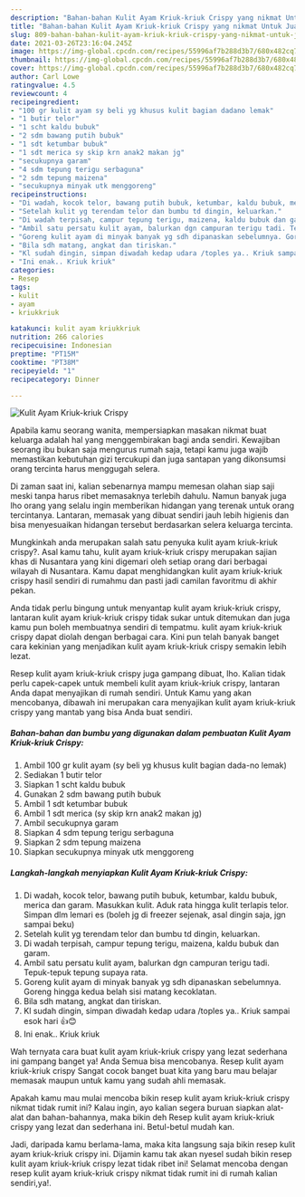 ```yaml
---
description: "Bahan-bahan Kulit Ayam Kriuk-kriuk Crispy yang nikmat Untuk Jualan"
title: "Bahan-bahan Kulit Ayam Kriuk-kriuk Crispy yang nikmat Untuk Jualan"
slug: 809-bahan-bahan-kulit-ayam-kriuk-kriuk-crispy-yang-nikmat-untuk-jualan
date: 2021-03-26T23:16:04.245Z
image: https://img-global.cpcdn.com/recipes/55996af7b288d3b7/680x482cq70/kulit-ayam-kriuk-kriuk-crispy-foto-resep-utama.jpg
thumbnail: https://img-global.cpcdn.com/recipes/55996af7b288d3b7/680x482cq70/kulit-ayam-kriuk-kriuk-crispy-foto-resep-utama.jpg
cover: https://img-global.cpcdn.com/recipes/55996af7b288d3b7/680x482cq70/kulit-ayam-kriuk-kriuk-crispy-foto-resep-utama.jpg
author: Carl Lowe
ratingvalue: 4.5
reviewcount: 4
recipeingredient:
- "100 gr kulit ayam sy beli yg khusus kulit bagian dadano lemak"
- "1 butir telor"
- "1 scht kaldu bubuk"
- "2 sdm bawang putih bubuk"
- "1 sdt ketumbar bubuk"
- "1 sdt merica sy skip krn anak2 makan jg"
- "secukupnya garam"
- "4 sdm tepung terigu serbaguna"
- "2 sdm tepung maizena"
- "secukupnya minyak utk menggoreng"
recipeinstructions:
- "Di wadah, kocok telor, bawang putih bubuk, ketumbar, kaldu bubuk, merica dan garam. Masukkan kulit. Aduk rata hingga kulit terlapis telor. Simpan dlm lemari es (boleh jg di freezer sejenak, asal dingin saja, jgn sampai beku)"
- "Setelah kulit yg terendam telor dan bumbu td dingin, keluarkan."
- "Di wadah terpisah, campur tepung terigu, maizena, kaldu bubuk dan garam."
- "Ambil satu persatu kulit ayam, balurkan dgn campuran terigu tadi. Tepuk-tepuk tepung supaya rata."
- "Goreng kulit ayam di minyak banyak yg sdh dipanaskan sebelumnya. Goreng hingga kedua belah sisi matang kecoklatan."
- "Bila sdh matang, angkat dan tiriskan."
- "Kl sudah dingin, simpan diwadah kedap udara /toples ya.. Kriuk sampai esok hari 👍😊"
- "Ini enak.. Kriuk kriuk"
categories:
- Resep
tags:
- kulit
- ayam
- kriukkriuk

katakunci: kulit ayam kriukkriuk 
nutrition: 266 calories
recipecuisine: Indonesian
preptime: "PT15M"
cooktime: "PT38M"
recipeyield: "1"
recipecategory: Dinner

---
```



![Kulit Ayam Kriuk-kriuk Crispy](https://img-global.cpcdn.com/recipes/55996af7b288d3b7/680x482cq70/kulit-ayam-kriuk-kriuk-crispy-foto-resep-utama.jpg)

Apabila kamu seorang wanita, mempersiapkan masakan nikmat buat keluarga adalah hal yang menggembirakan bagi anda sendiri. Kewajiban seorang ibu bukan saja mengurus rumah saja, tetapi kamu juga wajib memastikan kebutuhan gizi tercukupi dan juga santapan yang dikonsumsi orang tercinta harus menggugah selera.

Di zaman  saat ini, kalian sebenarnya mampu memesan olahan siap saji meski tanpa harus ribet memasaknya terlebih dahulu. Namun banyak juga lho orang yang selalu ingin memberikan hidangan yang terenak untuk orang tercintanya. Lantaran, memasak yang dibuat sendiri jauh lebih higienis dan bisa menyesuaikan hidangan tersebut berdasarkan selera keluarga tercinta. 



Mungkinkah anda merupakan salah satu penyuka kulit ayam kriuk-kriuk crispy?. Asal kamu tahu, kulit ayam kriuk-kriuk crispy merupakan sajian khas di Nusantara yang kini digemari oleh setiap orang dari berbagai wilayah di Nusantara. Kamu dapat menghidangkan kulit ayam kriuk-kriuk crispy hasil sendiri di rumahmu dan pasti jadi camilan favoritmu di akhir pekan.

Anda tidak perlu bingung untuk menyantap kulit ayam kriuk-kriuk crispy, lantaran kulit ayam kriuk-kriuk crispy tidak sukar untuk ditemukan dan juga kamu pun boleh membuatnya sendiri di tempatmu. kulit ayam kriuk-kriuk crispy dapat diolah dengan berbagai cara. Kini pun telah banyak banget cara kekinian yang menjadikan kulit ayam kriuk-kriuk crispy semakin lebih lezat.

Resep kulit ayam kriuk-kriuk crispy juga gampang dibuat, lho. Kalian tidak perlu capek-capek untuk membeli kulit ayam kriuk-kriuk crispy, lantaran Anda dapat menyajikan di rumah sendiri. Untuk Kamu yang akan mencobanya, dibawah ini merupakan cara menyajikan kulit ayam kriuk-kriuk crispy yang mantab yang bisa Anda buat sendiri.

<!--inarticleads1-->

##### Bahan-bahan dan bumbu yang digunakan dalam pembuatan Kulit Ayam Kriuk-kriuk Crispy:

1. Ambil 100 gr kulit ayam (sy beli yg khusus kulit bagian dada-no lemak)
1. Sediakan 1 butir telor
1. Siapkan 1 scht kaldu bubuk
1. Gunakan 2 sdm bawang putih bubuk
1. Ambil 1 sdt ketumbar bubuk
1. Ambil 1 sdt merica (sy skip krn anak2 makan jg)
1. Ambil secukupnya garam
1. Siapkan 4 sdm tepung terigu serbaguna
1. Siapkan 2 sdm tepung maizena
1. Siapkan secukupnya minyak utk menggoreng




<!--inarticleads2-->

##### Langkah-langkah menyiapkan Kulit Ayam Kriuk-kriuk Crispy:

1. Di wadah, kocok telor, bawang putih bubuk, ketumbar, kaldu bubuk, merica dan garam. Masukkan kulit. Aduk rata hingga kulit terlapis telor. Simpan dlm lemari es (boleh jg di freezer sejenak, asal dingin saja, jgn sampai beku)
1. Setelah kulit yg terendam telor dan bumbu td dingin, keluarkan.
1. Di wadah terpisah, campur tepung terigu, maizena, kaldu bubuk dan garam.
1. Ambil satu persatu kulit ayam, balurkan dgn campuran terigu tadi. Tepuk-tepuk tepung supaya rata.
1. Goreng kulit ayam di minyak banyak yg sdh dipanaskan sebelumnya. Goreng hingga kedua belah sisi matang kecoklatan.
1. Bila sdh matang, angkat dan tiriskan.
1. Kl sudah dingin, simpan diwadah kedap udara /toples ya.. Kriuk sampai esok hari 👍😊
1. Ini enak.. Kriuk kriuk




Wah ternyata cara buat kulit ayam kriuk-kriuk crispy yang lezat sederhana ini gampang banget ya! Anda Semua bisa mencobanya. Resep kulit ayam kriuk-kriuk crispy Sangat cocok banget buat kita yang baru mau belajar memasak maupun untuk kamu yang sudah ahli memasak.

Apakah kamu mau mulai mencoba bikin resep kulit ayam kriuk-kriuk crispy nikmat tidak rumit ini? Kalau ingin, ayo kalian segera buruan siapkan alat-alat dan bahan-bahannya, maka bikin deh Resep kulit ayam kriuk-kriuk crispy yang lezat dan sederhana ini. Betul-betul mudah kan. 

Jadi, daripada kamu berlama-lama, maka kita langsung saja bikin resep kulit ayam kriuk-kriuk crispy ini. Dijamin kamu tak akan nyesel sudah bikin resep kulit ayam kriuk-kriuk crispy lezat tidak ribet ini! Selamat mencoba dengan resep kulit ayam kriuk-kriuk crispy nikmat tidak rumit ini di rumah kalian sendiri,ya!.

